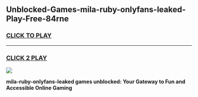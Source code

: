 
## Unblocked-Games-mila-ruby-onlyfans-leaked-Play-Free-84rne
<h3>
<a href="https://premium76.site?title=mila-ruby-onlyfans-leaked&ref=17A">CLICK TO PLAY</a></h3>
<hr>

<h3>
<a href="https://premium76.site?title=mila-ruby-onlyfans-leaked&ref=17A">CLICK 2 PLAY</a>
  
</h3>

<a href="https://premium76.site?title=mila-ruby-onlyfans-leaked&ref=17A"><img src="https://clearcache.store/games.png"></a>


**mila-ruby-onlyfans-leaked games unblocked: Your Gateway to Fun and Accessible Online Gaming**

